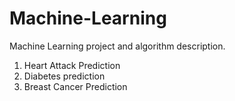# Machine-Learning
Machine Learning project and algorithm description.
1. Heart Attack Prediction
2. Diabetes prediction
3. Breast Cancer Prediction 
